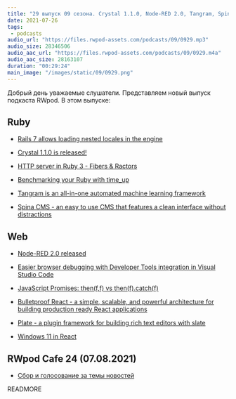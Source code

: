 ```yaml
---
title: "29 выпуск 09 сезона. Crystal 1.1.0, Node-RED 2.0, Tangram, Spina CMS, Bulletproof React, Plate и прочее"
date: 2021-07-26
tags:
 - podcasts
audio_url: "https://files.rwpod-assets.com/podcasts/09/0929.mp3"
audio_size: 28346506
audio_aac_url: "https://files.rwpod-assets.com/podcasts/09/0929.m4a"
audio_aac_size: 28163107
duration: "00:29:24"
main_image: "/images/static/09/0929.png"
---
```


Добрый день уважаемые слушатели. Представляем новый выпуск подкаста RWpod. В этом выпуске:

## Ruby

 - [Rails 7 allows loading nested locales in the engine](https://blog.saeloun.com/2021/07/20/rails-7-allows-nested-locales)
 - [Crystal 1.1.0 is released!](https://crystal-lang.org/2021/07/16/1.1.0-released.html)
 - [HTTP server in Ruby 3 - Fibers & Ractors](https://www.dmitry-ishkov.com/2021/07/http-server-in-ruby-3-fibers-ractors.html)


 - [Benchmarking your Ruby with time_up](https://blog.testdouble.com/posts/2021-07-19-benchmarking-your-ruby-with-time_up/)
 - [Tangram is an all-in-one automated machine learning framework](https://www.tangram.dev/)
 - [Spina CMS - an easy to use CMS that features a clean interface without distractions](https://spinacms.com/)

## Web

 - [Node-RED 2.0 released](https://nodered.org/blog/2021/07/20/version-2-0-released)
 - [Easier browser debugging with Developer Tools integration in Visual Studio Code](https://blogs.windows.com/msedgedev/2021/07/16/easier-debugging-developer-tools-in-visual-studio-code/)
 - [JavaScript Promises: then(f,f) vs then(f).catch(f)](https://dmitripavlutin.com/javascript-promises-then-vs-then-catch/)


 - [Bulletproof React - a simple, scalable, and powerful architecture for building production ready React applications](https://github.com/alan2207/bulletproof-react)
 - [Plate - a plugin framework for building rich text editors with slate](https://plate.udecode.io/)
 - [Windows 11 in React](https://win11.blueedge.me/)

## RWpod Cafe 24 (07.08.2021)

 - [Сбор и голосование за темы новостей](https://github.com/rwpod/cafe-discussions/discussions/9)


READMORE
